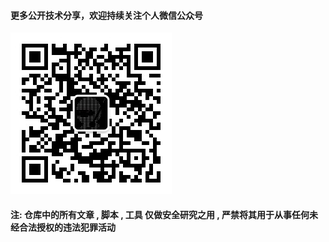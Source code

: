 #### 更多公开技术分享，欢迎持续关注个人微信公众号
<img src="klion.jpg" />

#### 注: 仓库中的所有文章 , 脚本 , 工具 仅做安全研究之用 , 严禁将其用于从事任何未经合法授权的违法犯罪活动
